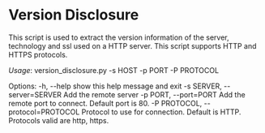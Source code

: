 # Version Disclosure
This script is used to extract the version information of the server, technology and ssl used on a HTTP server. This script supports HTTP and HTTPS protocols.

_Usage_: version_disclosure.py -s HOST -p PORT -P PROTOCOL

Options:
  -h, --help            show this help message and exit
  -s SERVER, --server=SERVER
                        Add the remote server
  -p PORT, --port=PORT  Add the remote port to connect. Default port is 80.
  -P PROTOCOL, --protocol=PROTOCOL
                        Protocol to use for connection. Default is HTTP.
                        Protocols valid are http, https.
